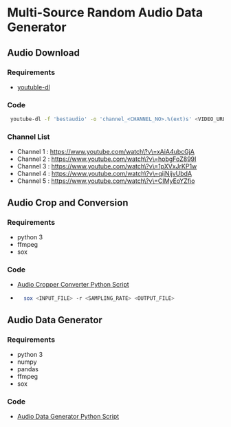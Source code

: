 # Multi-Source Random Audio Data Generator

## Audio Download

### Requirements

- [youtuble-dl](https://github.com/ytdl-org/youtube-dl)

### Code

```sh
 youtube-dl -f 'bestaudio' -o 'channel_<CHANNEL_NO>.%(ext)s' <VIDEO_URL>
```

### Channel List

- Channel 1 : https://www.youtube.com/watch\?v\=xAiA4ubcGjA
- Channel 2 : https://www.youtube.com/watch\?v\=hobgFoZ899I
- Channel 3 : https://www.youtube.com/watch\?v\=1pXVxJrKP1w
- Channel 4 : https://www.youtube.com/watch\?v\=qijNijvUbdA
- Channel 5 : https://www.youtube.com/watch\?v\=CIMyEoYZfio

## Audio Crop and Conversion

### Requirements

- python 3
- ffmpeg
- sox

### Code

- [Audio Cropper Converter Python Script](audio_converter.py)

- ```sh
    sox <INPUT_FILE> -r <SAMPLING_RATE> <OUTPUT_FILE>
  ```

## Audio Data Generator

### Requirements

- python 3
- numpy
- pandas
- ffmpeg
- sox

### Code

- [Audio Data Generator Python Script](data_generator.py)
